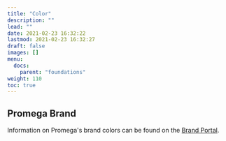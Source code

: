 ```yaml
---
title: "Color"
description: ""
lead: ""
date: 2021-02-23 16:32:22
lastmod: 2021-02-23 16:32:27
draft: false
images: []
menu:
  docs:
    parent: "foundations"
weight: 110
toc: true
---
```


## Promega Brand
Information on Promega's brand colors can be found on the [Brand Portal](https://promega.widencollective.com/portals/ipuxspqm/CopyofColorPromegaBrand).
